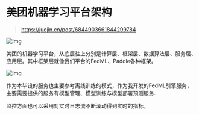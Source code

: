 # 美团机器学习平台架构

> https://juejin.cn/post/6844903661844299784

![img](https://p1-jj.byteimg.com/tos-cn-i-t2oaga2asx/gold-user-assets/2018/8/20/1655531453ead7a2~tplv-t2oaga2asx-zoom-in-crop-mark:1304:0:0:0.awebp)

美团的机器学习平台，从底层往上分别是计算层、框架层、数据算法层、服务层、应用层。其中框架层就像我们平台的FedML、Paddle各种框架。

![img](https://p1-jj.byteimg.com/tos-cn-i-t2oaga2asx/gold-user-assets/2018/8/20/16555314540ec48d~tplv-t2oaga2asx-zoom-in-crop-mark:1304:0:0:0.awebp)

作为本毕设的服务也主要参考离线训练的模式，作为我开发的FedML引擎服务，主要需要提供的服务有模型管理、模型训练与模型部署预测服务.

监控方面也可以采用对实时日志流不断滚动得到实时的指标。